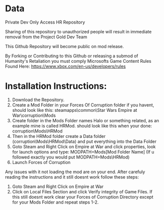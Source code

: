 # Data

Private Dev Only Access HR Repository

Sharing of this repository to unauthorized people will result in immediate removal from the Project Gold Dev Team

This Github Repository will become public on mod release.

By Forking or Contributing to this Github or releasing a submod of Humanity's Retaliation you must comply Microsofts Game Content Rules Found Here: https://www.xbox.com/en-us/developers/rules

# Installation Instructions:

1. Download the Repository.
2. Create a Mod Folder in your Forces Of Corruption folder if you havent, should look like this: steamapps\common\Star Wars Empire at War\corruption\Mods
3. Create folder in the Mods Folder names Halo or something related, as an example mine is called HRMod. should look like this when your done: corruption\Mods\HRMod
4. Then in the HRMod folder create a Data folder (corruption\Mods\HRMod\Data) and put everything into the Data Folder
5. Goto Steam and Right Click on Empire at War and click properties, look for launch options and type: MODPATH=Mods\[Mod Folder Name] (If u followed exactly you would put MODPATH=Mods\HRMod)
6. Launch Forces of Corruption

Any issues with it not loading the mod are on your end. After carefuly reading the instructions and it still doesnt work follow these steps:
1. Goto Steam and Right Click on Empire at War
2. Click on Local Files Section and click Verify integrity of Game Files.
If this still doesnt work clear your Forces of Corruption Directory except for your Mods Folder and repeat steps 1-2.
